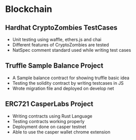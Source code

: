 # Blockchain

## Hardhat CryptoZombies TestCases
* Unit testing using waffle, ethers.js and chai
* Different features of CryptoZombies are tested
* NatSpec comment standard used while writing test cases

## Truffle Sample Balance Project

* A Sample balance contract for showing truffle basic idea
* Testing the solidity contract by writing testcases in JS
* Wrote migration file and deployed on develop net

## ERC721 CasperLabs Project

* Writing contracts using Rust Language
* Testing contracts working properly
* Deployment done on casper testnet
* Able to use the casper wallet chrome extension